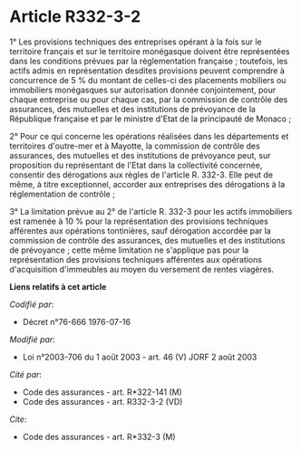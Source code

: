 # Article R332-3-2

1° Les provisions techniques des entreprises opérant à la fois sur le territoire français et sur le territoire monégasque
doivent être représentées dans les conditions prévues par la réglementation française ; toutefois, les actifs admis en
représentation desdites provisions peuvent comprendre à concurrence de 5 % du montant de celles-ci des placements mobiliers
ou immobiliers monégasques sur autorisation donnée conjointement, pour chaque entreprise ou pour chaque cas, par la
commission de contrôle des assurances, des mutuelles et des institutions de prévoyance de la République française et par le
ministre d'Etat de la principauté de Monaco ;

2° Pour ce qui concerne les opérations réalisées dans les départements et territoires d'outre-mer et à Mayotte, la commission
de contrôle des assurances, des mutuelles et des institutions de prévoyance peut, sur proposition du représentant de l'Etat
dans la collectivité concernée, consentir des dérogations aux règles de l'article R. 332-3. Elle peut de même, à titre
exceptionnel, accorder aux entreprises des dérogations à la réglementation de contrôle ;

3° La limitation prévue au 2° de l'article R. 332-3 pour les actifs immobiliers est ramenée à 10 % pour la représentation des
provisions techniques afférentes aux opérations tontinières, sauf dérogation accordée par la commission de contrôle des
assurances, des mutuelles et des institutions de prévoyance ; cette même limitation ne s'applique pas pour la représentation
des provisions techniques afférentes aux opérations d'acquisition d'immeubles au moyen du versement de rentes viagères.

**Liens relatifs à cet article**

_Codifié par_:

  - Décret n°76-666 1976-07-16

_Modifié par_:

  - Loi n°2003-706 du 1 août 2003 - art. 46 (V) JORF 2 août 2003

_Cité par_:

  - Code des assurances - art. R*322-141 (M)
  - Code des assurances - art. R332-3-2 (VD)

_Cite_:

  - Code des assurances - art. R*332-3 (M)
